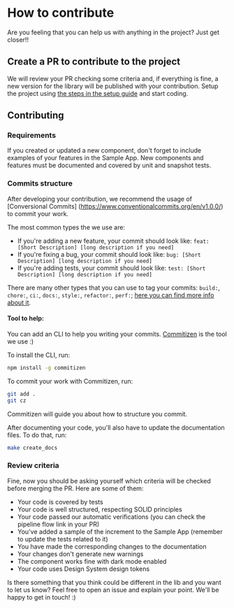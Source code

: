 # How to contribute

Are you feeling that you can help us with anything in the project? Just get closer!!

## Create a PR to contribute to the project

We will review your PR checking some criteria and, if everything is fine, a new version for the library will be published with your contribution. Setup the project using [the steps in the setup guide](docs/Setup.md) and start coding.

## Contributing ##

### Requirements
If you created or updated a new component, don't forget to include examples of your features in the Sample App. New components and features must be documented and covered by unit and snapshot tests.

### Commits structure

After developing your contribution, we recommend the usage of [Conversional Commits] (https://www.conventionalcommits.org/en/v1.0.0/) to commit your work.

The most common types the we use are:
- If you're adding a new feature, your commit should look like: `feat: [Short Description] [long description if you need]`
- If you're fixing a bug, your commit should look like: `bug: [Short Description] [long description if you need]`
- If you're adding tests, your commit should look like: `test: [Short Description] [long description if you need]`

There are many other types that you can use to tag your commits: `build:`, `chore:`, `ci:`, `docs:`, `style:`, `refactor:`, `perf:`; 
[here you can find more info about it](https://www.conventionalcommits.org/en/v1.0.0/).

#### Tool to help:
You can add an CLI to help you writing your commits. [Commitizen](https://github.com/commitizen/cz-cli) is the tool we use :)

To install the CLI, run:

```bash
npm install -g commitizen
```

To commit your work with Commitizen, run:

```bash
git add .
git cz
```

Commitizen will guide you about how to structure you commit.

After documenting your code, you'll also have to update the documentation files. To do that, run:
```bash
make create_docs
```

### Review criteria

Fine, now you should be asking yourself which criteria will be checked before merging the PR. Here are some of them:

- Your code is covered by tests
- Your code is well structured, respecting SOLID principles
- Your code passed our automatic verifications (you can check the pipeline flow link in your PR)
- You've added a sample of the increment to the Sample App (remember to update the tests related to it)
- You have made the corresponding changes to the documentation
- Your changes don't generate new warnings
- The component works fine with dark mode enabled
- Your code uses Design System design tokens

Is there something that you think could be different in the lib and you want to let us know?
Feel free to open an issue and explain your point. We'll be happy to get in touch! :)
